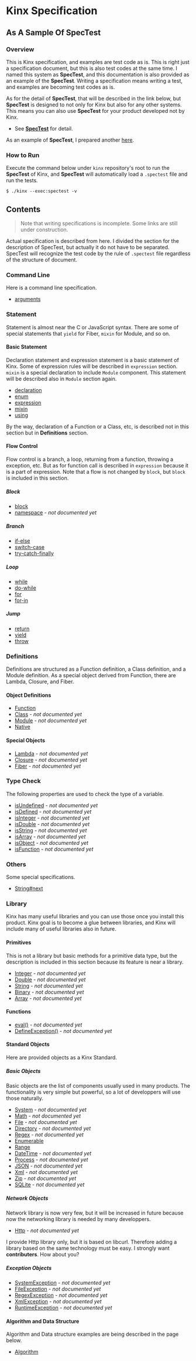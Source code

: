 
# Kinx Specification

## As A Sample Of SpecTest

### Overview

This is Kinx specification, and examples are test code as is.
This is right just a specification document, but this is also test codes at the same time.
I named this system as **SpecTest**, and this documentation is also provided as an example of the **SpecTest**.
Writing a specification means writing a test, and examples are becoming test codes as is.

As for the detail of **SpecTest**, that will be described in the link below,
but **SpecTest** is designed to not only for Kinx but also for any other systems.
This means you can also use **SpecTest** for your product developed not by Kinx.

*   See **[SpecTest](spectest/README.md)** for detail.

As an example of **SpecTest**, I prepared another [here](../benchmark/README.md).

### How to Run

Execute the command below under `kinx` repository's root to run the **SpecTest** of Kinx,
and **SpecTest** will automatically load a `.spectest` file and run the tests.

```
$ ./kinx --exec:spectest -v
```

## Contents

> Note that writing specifications is incomplete. Some links are still under construction.

Actual specification is described from here.
I divided the section for the description of SpecTest, but actually it do not have to be separated.
SpecTest will recognize the test code by the rule of `.spectest` file regardless of the structure of document.

### Command Line

Here is a command line specification.

*   [arguments](command/arguments.md)

### Statement

Statement is almost near the C or JavaScript syntax.
There are some of special statements that `yield` for Fiber, `mixin` for Module, and so on.

#### Basic Statement

Declaration statement and expression statement is a basic statement of Kinx.
Some of expression rules will be described in `expression` section.
`mixin` is a special declaration to include `Module` component.
This statement will be described also in `Module` section again.

*   [declaration](statement/declaration.md)
*   [enum](statement/enum.md)
*   [expression](statement/expression.md)
*   [mixin](statement/mixin.md)
*   [using](statement/using.md)

By the way, declaration of a Function or a Class, etc,
is described not in this section but in **Definitions** section.

#### Flow Control

Flow control is a branch, a loop, returning from a function, throwing a exception, etc.
But as for function call is described in `expression` because it is a part of expression.
Note that a flow is not changed by `block`, but `block` is included in this section.

##### Block

*   [block](statement/block.md)
*   [namespace](statement/namespace.md) - *not documented yet*

##### Branch

*   [if-else](statement/if_else.md)
*   [switch-case](statement/switch_case.md)
*   [try-catch-finally](statement/try_catch_finally.md)

##### Loop

*   [while](statement/while.md)
*   [do-while](statement/do_while.md)
*   [for](statement/for.md)
*   [for-in](statement/for_in.md)

##### Jump

*   [return](statement/return.md)
*   [yield](statement/yield.md)
*   [throw](statement/throw.md)

### Definitions

Definitions are structured as a Function definition, a Class definition, and a Module definition.
As a special object derived from Function, there are Lambda, Closure, and Fiber.

#### Object Definitions

*   [Function](definition/function.md)
*   [Class](definition/class.md) - *not documented yet*
*   [Module](definition/module.md) - *not documented yet*
*   [Native](definition/native.md)

#### Special Objects

*   [Lambda](definition/lambda.md) - *not documented yet*
*   [Closure](definition/closure.md) - *not documented yet*
*   [Fiber](definition/fiber.md) - *not documented yet*

### Type Check

The following properties are used to check the type of a variable.

*   [isUndefined](typecheck/is_undefined.md) - *not documented yet*
*   [isDefined](typecheck/is_defined.md) - *not documented yet*
*   [isInteger](typecheck/is_integer.md) - *not documented yet*
*   [isDouble](typecheck/is_double.md) - *not documented yet*
*   [isString](typecheck/is_string.md) - *not documented yet*
*   [isArray](typecheck/is_array.md) - *not documented yet*
*   [isObject](typecheck/is_object.md) - *not documented yet*
*   [isFunction](typecheck/is_function.md) - *not documented yet*

### Others

Some special specifications.

*   [String#next](others/string_next.md)

### Library

Kinx has many useful libraries and you can use those once you install this product.
Kinx goal is to become a glue between libraries, and Kinx will include many of useful libraries also in future.

#### Primitives

This is not a library but basic methods for a primitive data type,
but the description is included in this section because its feature is near a library.

*   [Integer](lib/primitive/integer.md) - *not documented yet*
*   [Double](lib/primitive/double.md) - *not documented yet*
*   [String](lib/primitive/string.md) - *not documented yet*
*   [Binary](lib/primitive/binary.md) - *not documented yet*
*   [Array](lib/primitive/array.md) - *not documented yet*

#### Functions

*   [eval()](lib/function/eval.md) - *not documented yet*
*   [DefineException()](lib/function/define_exception.md) - *not documented yet*

#### Standard Objects

Here are provided objects as a Kinx Standard.

##### Basic Objects

Basic objects are the list of components usually used in many products.
The functionality is very simple but powerful, so a lot of developpers will use those naturally.

*   [System](lib/basic/system.md) - *not documented yet*
*   [Math](lib/basic/math.md) - *not documented yet*
*   [File](lib/basic/file.md) - *not documented yet*
*   [Directory](lib/basic/directory.md) - *not documented yet*
*   [Regex](lib/basic/regex.md) - *not documented yet*
*   [Enumerable](lib/basic/enumerable.md)
*   [Range](lib/basic/range.md)
*   [DateTime](lib/basic/datetime.md) - *not documented yet*
*   [Process](lib/basic/process.md) - *not documented yet*
*   [JSON](lib/basic/json.md) - *not documented yet*
*   [Xml](lib/basic/xml.md) - *not documented yet*
*   [Zip](lib/basic/zip.md) - *not documented yet*
*   [SQLite](lib/basic/sqlite.md) - *not documented yet*

##### Network Objects

Network library is now very few, but it will be increased in future
because now the networking library is needed by many developpers.

*   [Http](lib/net/http.md) - *not documented yet*

I provide Http library only, but it is based on libcurl.
Therefore adding a library based on the same technology must be easy.
I strongly want **contributers**. How about you?

##### Exception Objects

*   [SystemException](lib/exception/system.md) - *not documented yet*
*   [FileException](lib/exception/file.md) - *not documented yet*
*   [RegexException](lib/exception/regex.md) - *not documented yet*
*   [XmlException](lib/exception/xml.md) - *not documented yet*
*   [RuntimeException](lib/exception/runtime.md) - *not documented yet*

#### Algorithm and Data Structure

Algorithm and Data structure examples are being described in the page below.

*   [Algorithm](algorithm/README.md)
